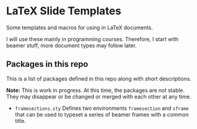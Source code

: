 # LaTeX Slide Templates

Some templates and macros for using in LaTeX documents.

I will use these mainly in programming courses.
Therefore, I start with beamer stuff, more document types may follow later.

## Packages in this repo

This is a list of packages defined in this repo along with short descriptions.

**Note:** This is work in progress. At this time, the packages are not stable.
They may disappear or be changed or merged with each other at any time.

* `framesections.sty`
  Defines two environments `framesection` and `sframe` that can be used to typeset
  a series of beamer frames with a common title.
